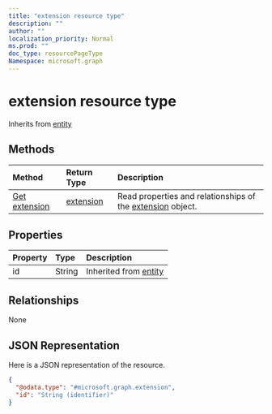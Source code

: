 ```yaml
---
title: "extension resource type"
description: ""
author: ""
localization_priority: Normal
ms.prod: ""
doc_type: resourcePageType
Namespace: microsoft.graph
---
```



# extension resource type




Inherits from [entity](../resources/entity.md)

## Methods
|Method|Return Type|Description|
|:---|:---|:---|
|[Get extension](../api/extension-get.md)|[extension](../resources/extension.md)|Read properties and relationships of the [extension](../resources/extension.md) object.|

## Properties
|Property|Type|Description|
|:---|:---|:---|
|id|String| Inherited from [entity](../resources/entity.md)|

## Relationships
None

## JSON Representation
Here is a JSON representation of the resource.
<!-- {
  "blockType": "resource",
  "keyProperty": "id",
  "@odata.type": "microsoft.graph.extension",
  "baseType": "microsoft.graph.entity",
  "openType": true
}
-->
``` json
{
  "@odata.type": "#microsoft.graph.extension",
  "id": "String (identifier)"
}
```

